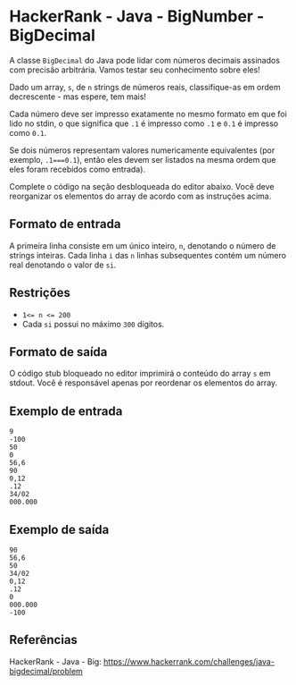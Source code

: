 # HackerRank - Java - BigNumber - BigDecimal
A classe `BigDecimal` do Java pode lidar com números decimais assinados com precisão arbitrária.
Vamos testar seu conhecimento sobre eles!

Dado um array, `s`, de `n` strings de números reais, classifique-as em ordem decrescente - mas espere, tem mais!

Cada número deve ser impresso exatamente no mesmo formato em que foi lido no stdin,
o que significa que `.1` é impresso como `.1` e `0.1` é impresso como `0.1`.

Se dois números representam valores numericamente equivalentes (por exemplo, `.1===0.1`), 
então eles devem ser listados na mesma ordem que eles foram recebidos como entrada).

Complete o código na seção desbloqueada do editor abaixo.
Você deve reorganizar os elementos do array de acordo com as instruções acima.


## Formato de entrada
A primeira linha consiste em um único inteiro, `n`, denotando o número de strings inteiras.
Cada linha `i` das `n` linhas subsequentes contém um número real denotando o valor de `si`.


## Restrições
- `1<= n <= 200`
- Cada `si` possui no máximo `300` dígitos.


## Formato de saída
O código stub bloqueado no editor imprimirá o conteúdo do array `s` em stdout.
Você é responsável apenas por reordenar os elementos do array.


## Exemplo de entrada
```
9
-100
50
0
56,6
90
0,12
.12
34/02
000.000
```


## Exemplo de saída
```
90
56,6
50
34/02
0,12
.12
0
000.000
-100
```


## Referências
HackerRank - Java - Big:
https://www.hackerrank.com/challenges/java-bigdecimal/problem